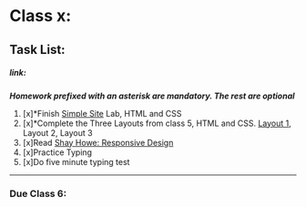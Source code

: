 # Class x: 
## Task List:
##### link: 
***Homework prefixed with an asterisk are mandatory. The rest are optional***
1. [x]*Finish [Simple Site](https://communitytaught.org/img/resources/simple-site-lab.png) Lab, HTML and CSS
2. [x]*Complete the Three Layouts from class 5, HTML and CSS. [Layout 1](https://communitytaught.org/img/resources/layout1.png), Layout 2, Layout 3 
3. [x]Read [Shay Howe: Responsive Design](https://learn.shayhowe.com/advanced-html-css/responsive-web-design/)
4. [x]Practice Typing
5. [x]Do five minute typing test    
---
### Due Class 6:
